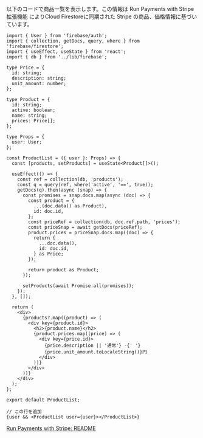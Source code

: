 以下のコードで商品一覧を表示します。この情報は Run Payments with Stripe 拡張機能 によりCloud Firestoreに同期された Stripe の商品、価格情報に基づいています。

```tsx:components/product-list.tsx
import { User } from 'firebase/auth';
import { collection, getDocs, query, where } from 'firebase/firestore';
import { useEffect, useState } from 'react';
import { db } from '../lib/firebase';

type Price = {
  id: string;
  description: string;
  unit_amount: number;
};

type Product = {
  id: string;
  active: boolean;
  name: string;
  prices: Price[];
};

type Props = {
  user: User;
};

const ProductList = ({ user }: Props) => {
  const [products, setProducts] = useState<Product[]>();

  useEffect(() => {
    const ref = collection(db, 'products');
    const q = query(ref, where('active', '==', true));
    getDocs(q).then(async (snap) => {
      const promises = snap.docs.map(async (doc) => {
        const product = {
          ...(doc.data() as Product),
          id: doc.id,
        };
        const priceRef = collection(db, doc.ref.path, 'prices');
        const priceSnap = await getDocs(priceRef);
        product.prices = priceSnap.docs.map((doc) => {
          return {
            ...doc.data(),
            id: doc.id,
          } as Price;
        });

        return product as Product;
      });

      setProducts(await Promise.all(promises));
    });
  }, []);

  return (
    <div>
      {products?.map((product) => (
        <div key={product.id}>
          <h2>{product.name}</h2>
          {product.prices.map((price) => (
            <div key={price.id}>
              {price.description || '通常'} -{' '}
              {price.unit_amount.toLocaleString()}円
            </div>
          ))}
        </div>
      ))}
    </div>
  );
};

export default ProductList;
```

```tsx:pages/index.tsx
// この行を追加
{user && <ProductList user={user}></ProductList>}
```

[Run Payments with Stripe: README](https://github.com/stripe/stripe-firebase-extensions/blob/master/firestore-stripe-payments/POSTINSTALL.md#list-available-products-and-prices)